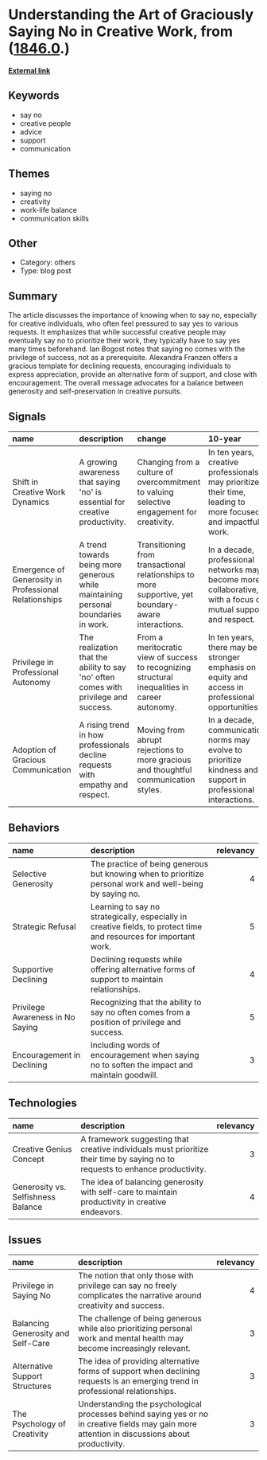 # __Understanding the Art of Graciously Saying No in Creative Work__, from ([1846.0](https://kghosh.substack.com/p/1846.0).)

__[External link](https://tumblr.austinkleon.com/post/120472862666?utm_source=substack&utm_medium=email)__



## Keywords

* say no
* creative people
* advice
* support
* communication

## Themes

* saying no
* creativity
* work-life balance
* communication skills

## Other

* Category: others
* Type: blog post

## Summary

The article discusses the importance of knowing when to say no, especially for creative individuals, who often feel pressured to say yes to various requests. It emphasizes that while successful creative people may eventually say no to prioritize their work, they typically have to say yes many times beforehand. Ian Bogost notes that saying no comes with the privilege of success, not as a prerequisite. Alexandra Franzen offers a gracious template for declining requests, encouraging individuals to express appreciation, provide an alternative form of support, and close with encouragement. The overall message advocates for a balance between generosity and self-preservation in creative pursuits.

## Signals

| name                                                  | description                                                                          | change                                                                                              | 10-year                                                                                                       | driving-force                                                                    |   relevancy |
|:------------------------------------------------------|:-------------------------------------------------------------------------------------|:----------------------------------------------------------------------------------------------------|:--------------------------------------------------------------------------------------------------------------|:---------------------------------------------------------------------------------|------------:|
| Shift in Creative Work Dynamics                       | A growing awareness that saying 'no' is essential for creative productivity.         | Changing from a culture of overcommitment to valuing selective engagement for creativity.           | In ten years, creative professionals may prioritize their time, leading to more focused and impactful work.   | Increased recognition of mental health and productivity balance among creatives. |           4 |
| Emergence of Generosity in Professional Relationships | A trend towards being more generous while maintaining personal boundaries in work.   | Transitioning from transactional relationships to more supportive, yet boundary-aware interactions. | In a decade, professional networks may become more collaborative, with a focus on mutual support and respect. | The desire for authenticity and meaningful connections in professional settings. |           3 |
| Privilege in Professional Autonomy                    | The realization that the ability to say 'no' often comes with privilege and success. | From a meritocratic view of success to recognizing structural inequalities in career autonomy.      | In ten years, there may be a stronger emphasis on equity and access in professional opportunities.            | Growing awareness of systemic inequalities in professional environments.         |           4 |
| Adoption of Gracious Communication                    | A rising trend in how professionals decline requests with empathy and respect.       | Moving from abrupt rejections to more gracious and thoughtful communication styles.                 | In a decade, communication norms may evolve to prioritize kindness and support in professional interactions.  | The increasing importance of emotional intelligence in workplace dynamics.       |           5 |

## Behaviors

| name                             | description                                                                                                        |   relevancy |
|:---------------------------------|:-------------------------------------------------------------------------------------------------------------------|------------:|
| Selective Generosity             | The practice of being generous but knowing when to prioritize personal work and well-being by saying no.           |           4 |
| Strategic Refusal                | Learning to say no strategically, especially in creative fields, to protect time and resources for important work. |           5 |
| Supportive Declining             | Declining requests while offering alternative forms of support to maintain relationships.                          |           4 |
| Privilege Awareness in No Saying | Recognizing that the ability to say no often comes from a position of privilege and success.                       |           5 |
| Encouragement in Declining       | Including words of encouragement when saying no to soften the impact and maintain goodwill.                        |           3 |

## Technologies

| name                               | description                                                                                                                   |   relevancy |
|:-----------------------------------|:------------------------------------------------------------------------------------------------------------------------------|------------:|
| Creative Genius Concept            | A framework suggesting that creative individuals must prioritize their time by saying no to requests to enhance productivity. |           3 |
| Generosity vs. Selfishness Balance | The idea of balancing generosity with self-care to maintain productivity in creative endeavors.                               |           4 |

## Issues

| name                               | description                                                                                                                                     |   relevancy |
|:-----------------------------------|:------------------------------------------------------------------------------------------------------------------------------------------------|------------:|
| Privilege in Saying No             | The notion that only those with privilege can say no freely complicates the narrative around creativity and success.                            |           4 |
| Balancing Generosity and Self-Care | The challenge of being generous while also prioritizing personal work and mental health may become increasingly relevant.                       |           3 |
| Alternative Support Structures     | The idea of providing alternative forms of support when declining requests is an emerging trend in professional relationships.                  |           3 |
| The Psychology of Creativity       | Understanding the psychological processes behind saying yes or no in creative fields may gain more attention in discussions about productivity. |           3 |